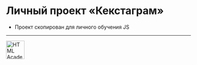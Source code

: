 # Личный проект «Кекстаграм»

* Проект скопирован для личного обучения JS

---

<a href="https://htmlacademy.ru/intensive/javascript"><img align="left" width="50" height="50" alt="HTML Academy" src="https://up.htmlacademy.ru/static/img/intensive/javascript/logo-for-github-2.png"></a>

